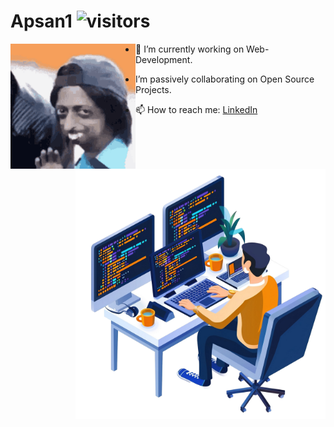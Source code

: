 # Apsan1    ![visitors](https://visitor-badge.glitch.me/badge?page_id=Apsan1.Apsan1)

<!-- add gif -->
<img src="imgs/hi-hello.gif" align="left" width="200" height="200">

<!--
**Apsan1/Apsan1** is a ✨ _special_ ✨ repository because its `README.md` (this file) appears on your GitHub profile.

Here are some ideas to get you started:

- 🔭 I’m currently working on ...
- 🌱 I’m currently learning ...
- 👯 I’m looking to collaborate on ...
- 🤔 I’m looking for help with ...
- 💬 Ask me about ...
- 📫 How to reach me: ...
- 😄 Pronouns: ...
- ⚡ Fun fact: ...
-->

<img src="imgs/Programming.png" align="right" width="400" height="400">

<p size="20px">

- 🌱 I’m currently working on Web-Development.

-  I’m passively collaborating on Open Source Projects. 

</p>


- 📫 How to reach me: [LinkedIn](https://www.linkedin.com/in/apsan/)